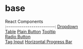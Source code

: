 # base

React Components    
:-------------------------: 
[Dropdown](./src/components/Dropdown)     
[Table](./src/components/Table)
[Plain Button](./src/components/Buttons/PlainButton)
[Tooltip](./src/components/Tooltip)  
[Radio Button](./src/components/Buttons/RadioButton)  
[Tag Input](./src/components/Inputs/TagInput)
[Horizontal Progress Bar](./src/components/ProgressBars/HorizontalProgressBar)

